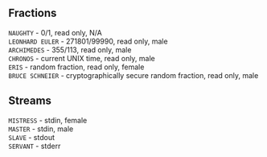 ## Fractions
`NAUGHTY` - 0/1, read only, N/A  
`LEONHARD EULER` - 271801/99990, read only, male  
`ARCHIMEDES` - 355/113, read only, male  
`CHRONOS` - current UNIX time, read only, male  
`ERIS` - random fraction, read only, female  
`BRUCE SCHNEIER` - cryptographically secure random fraction, read only, 
male

## Streams
`MISTRESS` - stdin, female  
`MASTER` - stdin, male  
`SLAVE` - stdout  
`SERVANT` - stderr
